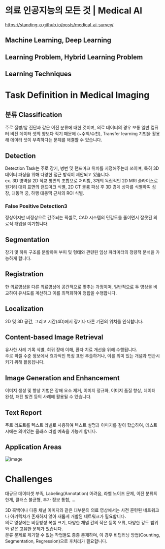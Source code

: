 # 의료 인공지능의 모든 것 | Medical AI
https://standing-o.github.io/posts/medical-ai-survey/

## Machine Learning, Deep Learning

## Learning Problem, Hybrid Learning Problem

## Learning Techniques


# Task Definition in Medical Imaging

## 분류 Classification
주로 질병/암 진단과 같은 이진 분류에 대한 것이며, 의료 데이터의 경우 보통 일반 컴퓨터 비전 데이터 셋의 양보다 적기 때문에 (~수백/수천), Transfer learning 기법을 활용해 데이터 셋이 부족하다는 문제를 해결할 수 있습니다.

## Detection
Detection Task는 주로 장기, 병변 및 랜드마크 위치를 지정해주는데 쓰이며, 특히 3D 데이터 파싱을 위해 다양한 접근 방식이 제안되고 있습니다.  
ex. 3D 영역을 2D 직교 평면의 조합으로 처리함, 3개의 독립적인 2D MRI 슬라이스로 원거리 대퇴 표면의 랜드마크 식별, 2D CT 볼륨 파싱 후 3D 경계 상자를 식별하여 심장, 대동맥 궁, 하행 대동맥 근처의 ROI 식별.

### False Positive Detection3
정상이지만 비정상으로 간주되는 픽셀로, CAD 시스템의 민감도를 줄이면서 잘못된 의료적 개입을 야기합니다.

## Segmentation
장기 및 하위 구조를 분할하여 부피 및 형태와 관련된 임상 파라미터의 정량적 분석을 가능하게 합니다.

## Registration
한 의료영상을 다른 의료영상에 공간적으로 맞추는 과정이며, 일반적으로 두 영상을 비교하여 유사도를 계산하고 이를 최적화하여 정합을 수행합니다.

## Localization
2D 및 3D 공간, 그리고 시간(4D)에서 장기나 다른 기관의 위치를 인식합니다.

## Content-based Image Retrieval
유사한 사례 기록 식별, 희귀 장애 이해, 환자 치료 개선을 위해 수행됩니다.  
주로 픽셀 수준 정보에서 효과적인 특징 표현 추출하거나, 이를 의미 있는 개념과 연관시키기 위해 활용됩니다.

## Image Generation and Enhancement
이미지 생성 및 향상 기법은 장애 요소 제거, 이미지 정규화, 이미지 품질 향상, 데이터 완성, 패턴 발견 등의 사례에 활용될 수 있습니다.

## Text Report
주로 리포트를 텍스트 라벨로 사용하여 텍스트 설명과 이미지를 같이 학습하여, 테스트 시에는 의미있는 클래스 라벨 예측을 가능케 합니다.

## Application Areas

![image](https://github.com/user-attachments/assets/7f47f99c-d779-4e6f-84f4-5d195824cbe2)

# Challenges
대규모 데이터셋 부족, Labeling(Annotation) 어려움, 라벨 노이즈 문제, 이진 분류의 한계, 클래스 불균형, 추가 정보 통합, ...

3D 흑백이나 다중 채널 이미지와 같은 대부분의 의료 영상에서는 사전 훈련된 네트워크나 아키텍처가 존재하지 않아 새롭게 개발된 네트워크가 필요합니다.  
의료 영상에는 비등방성 복셀 크기, 다양한 채널 간의 작은 등록 오류, 다양한 강도 범위와 같은 고유한 문제가 있습니다.  
분류 문제로 제기할 수 없는 작업들도 종종 존재하며, 이 경우 비딥러닝 방법(Counting, Segmentation, Regression)으로 후처리가 필요합니다.
